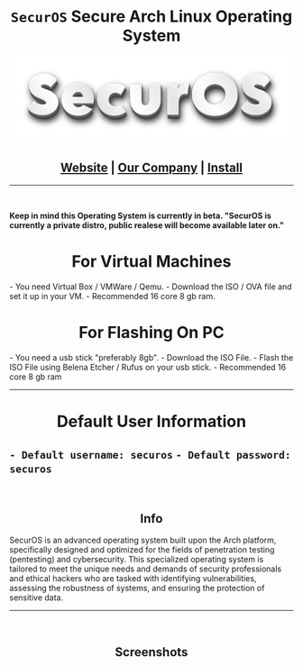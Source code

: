 <h1 align="center"><code>SecurOS</code> Secure Arch Linux Operating System</h1>

<p align="center">
  <img src="https://raw.githubusercontent.com/PhilipPanda/SecurOS/main/Pictures/logo.png">
</p>

<h2 align="center">
  <a href="https://securos.org">Website</a> | <a href="https://templeenterprise.com">Our Company</a> | <a href="https://securos.org">Install</a>
</h2>

-----
<br>


**Keep in mind this Operating System is currently in beta. "SecurOS is currently a private distro, public realese will become available later on."**

<h1 align="center"> For Virtual Machines </h1>
- You need Virtual Box / VMWare / Qemu.
- Download the ISO / OVA file and set it up in your VM.
- Recommended 16 core 8 gb ram.
<br>

<h1 align="center"> For Flashing On PC </h1>
- You need a usb stick "preferably 8gb".
- Download the ISO File.
- Flash the ISO File using Belena Etcher / Rufus on your usb stick.
- Recommended 16 core 8 gb ram
<br>

-----
<h1 align="center"> Default User Information</h1>

`- Default username: securos`
`- Default password: securos`
-----

<br>
<h2 align="center">Info</h2>
SecurOS is an advanced operating system built upon the Arch platform, specifically designed and optimized for the fields of penetration testing (pentesting) and cybersecurity. This specialized operating system is tailored to meet the unique needs and demands of security professionals and ethical hackers who are tasked with identifying vulnerabilities, assessing the robustness of systems, and ensuring the protection of sensitive data.
<br>

-----

<br>
<h2 align="center">Screenshots</h2>


<br>


